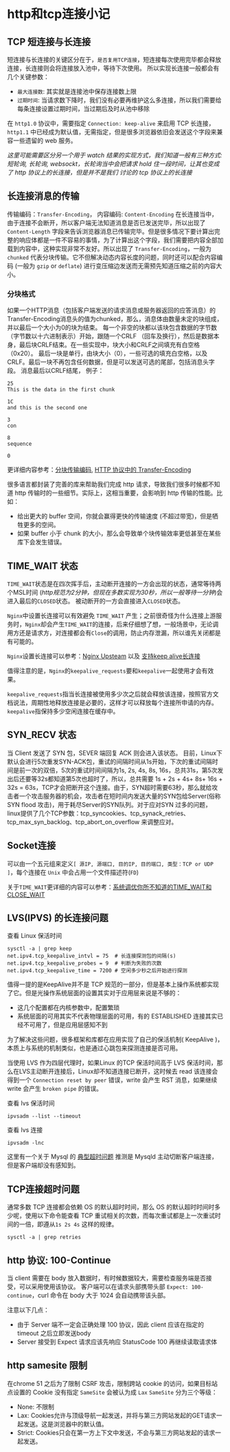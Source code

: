 # http和tcp连接小记
## TCP 短连接与长连接
短连接与长连接的关键区分在于，`是否复用TCP连接`，短连接每次使用完毕都会释放连接，长连接则会将连接放入池中，等待下次使用。
所以实现长连接一般都会有几个关键参数：
- `最大连接数`: 其实就是连接池中保存连接数上限
- `过期时间`: 当请求数下降时，我们没有必要再维护这么多连接，所以我们需要给每条连接设置过期时间，当过期后及时从池中移除

在 `http1.0` 协议中，需要指定 `Connection: keep-alive` 来启用 TCP 长连接，`http1.1` 中已经成为默认值，无需指定，但是很多浏览器依旧会发送这个字段来兼容一些遗留的 web 服务。

*这里可能需要区分另一个用于 watch 结果的实现方式，我们知道一般有三种方式: 短轮询, 长轮询, websockt，长轮询当中会把请求 hold 住一段时间，让其也变成了 http 协议上的长连接，但是并不是我们 讨论的 tcp 协议上的长连接*

## 长连接消息的传输
传输编码：`Transfer-Encoding`， 内容编码: `Content-Encoding`
在长连接当中，由于连接不会断开，所以客户端无法知道消息是否已发送完毕，所以出现了 `Content-Length` 字段来告诉浏览器消息已传输完毕。但是很多情况下要计算出完整的响应体都是一件不容易的事情，为了计算出这个字段，我们需要把内容全部加载到内容中，这种实现非常不友好。所以出现了 `Transfer-Encoding`，一般为 `chunked` 代表分块传输。它不但解决动态内容长度的问题，同时还可以配合内容编码 (一般为 `gzip` or `deflate`) 进行变压缩边发送而无需预先知道压缩之前的内容大小。

### 分块格式
如果一个HTTP消息（包括客户端发送的请求消息或服务器返回的应答消息）的Transfer-Encoding消息头的值为chunked，那么，消息体由数量未定的块组成，并以最后一个大小为0的块为结束。
每一个非空的块都以该块包含数据的字节数（字节数以十六进制表示）开始，跟随一个CRLF （回车及换行），然后是数据本身，最后块CRLF结束。在一些实现中，块大小和CRLF之间填充有白空格（0x20）。
最后一块是单行，由块大小（0），一些可选的填充白空格，以及CRLF。最后一块不再包含任何数据，但是可以发送可选的尾部，包括消息头字段。
消息最后以CRLF结尾，
例子：
```
25
This is the data in the first chunk

1C
and this is the second one

3
con

8
sequence

0
```

更详细内容参考：[分块传输编码](https://zh.wikipedia.org/wiki/%E5%88%86%E5%9D%97%E4%BC%A0%E8%BE%93%E7%BC%96%E7%A0%81), [HTTP 协议中的 Transfer-Encoding](https://imququ.com/post/transfer-encoding-header-in-http.html)

很多语言都封装了完善的库来帮助我们完成 http 请求，导致我们很多时候都不知道 http 传输时的一些细节。实际上，这相当重要，会影响到 http 传输的性能。比如：
- 给出更大的 buffer 空间，你就会赢得更快的传输速度 (不超过带宽)，但是牺牲更多的空间。
- 如果 buffer 小于 chunk 的大小，那么会导致单个块传输效率更低甚至在某些库下会发生错误。

## TIME_WAIT 状态
`TIME_WAIT`状态是在四次挥手后，主动断开连接的一方会出现的状态，通常等待两个MSL时间 (*http规范为2分钟，但现在多数实现为30秒，所以一般等待一分钟*)会进入最后的`CLOSED`状态。
被动断开的一方会直接进入`CLOSED`状态。

`Nginx`中设置长连接可以有效避免 `TIME_WAIT` 产生；之前很奇怪为什么连接上游服务时，`Nginx`却会产生`TIME_WAIT`的连接，后来仔细想了想，一般场景中，无论调用方还是请求方，对连接都会有`Close`的调用，防止内存泄漏，所以谁先关闭都是有可能的。

`Nginx`设置长连接可以参考：[Nginx Upsteam](http://nginx.org/en/docs/http/ngx_http_upstream_module.html#keepalive) 以及 [支持keep alive长连接](https://skyao.gitbooks.io/learning-nginx/content/documentation/keep_alive.html)

值得注意的是，`Nginx`的`keepalive_requests`要和`keepalive`一起使用才会有效果。

`keepalive_requests`指当长连接被使用多少次之后就会释放该连接，按照官方文档说法，周期性地释放连接是必要的，这样才可以释放每个连接所申请的内存。
`keepalive`指保持多少空闲连接在缓存中。

## SYN_RECV 状态
当 Client 发送了 SYN 包，SEVER 端回复 ACK 则会进入该状态。
目前，Linux下默认会进行5次重发SYN-ACK包，重试的间隔时间从1s开始，下次的重试间隔时间是前一次的双倍，5次的重试时间间隔为1s, 2s, 4s, 8s, 16s，总共31s，第5次发出后还要等32s都知道第5次也超时了，所以，总共需要 1s + 2s + 4s+ 8s+ 16s + 32s = 63s，TCP才会把断开这个连接。由于，SYN超时需要63秒，那么就给攻击者一个攻击服务器的机会，攻击者在短时间内发送大量的SYN包给Server(俗称 SYN flood 攻击)，用于耗尽Server的SYN队列。对于应对SYN 过多的问题，linux提供了几个TCP参数：tcp_syncookies、tcp_synack_retries、tcp_max_syn_backlog、tcp_abort_on_overflow 来调整应对。

## Socket连接
可以由一个五元组来定义`[ 源IP, 源端口, 目的IP, 目的端口, 类型：TCP or UDP ]`，每个连接在 `Unix` 中会占用一个文件描述符(`FD`)

关于`TIME_WAIT`更详细的内容可以参考：[系统调优你所不知道的TIME_WAIT和CLOSE_WAIT](https://zhuanlan.zhihu.com/p/40013724)

## LVS(IPVS) 的长连接问题
查看 Linux 保活时间
```
sysctl -a | grep keep
net.ipv4.tcp_keepalive_intvl = 75  # 长连接探测包的间隔(s)
net.ipv4.tcp_keepalive_probes = 9  # 判断为失败的次数
net.ipv4.tcp_keepalive_time = 7200 # 空闲多少秒之后开始进行探测
```
值得一提的是KeepAlive并不是 TCP 规范的一部分，但是基本上操作系统都实现了它。但是光操作系统层面的设置其实对于应用层来说是不够的：
- 这几个配置都在内核参数中，配置繁琐
- 系统层面的可用其实不代表物理层面的可用，有的 ESTABLISHED 连接其实已经不可用了，但是应用层感知不到

为了解决这些问题，很多框架和库都在应用实现了自己的保活机制( KeepAlive )，本质上与系统的机制类似，也是通过心跳包来探测连接是否可用。

当使用 LVS 作为四层代理时，如果Linux 的TCP 保活时间高于 LVS 保活时间，那么在LVS主动断开连接后，Linux却不知道连接已断开，这时候去 read 该连接会得到一个 `Connection reset by peer` 错误，write 会产生 RST 消息，如果继续 write 会产生 `broken pipe` 的错误。

查看 lvs 保活时间
```
ipvsadm --list --timeout
```
查看 lvs 连接
```
ipvsadm -lnc
```

这里有一个关于 Mysql 的 [典型超时问题](https://github.com/go-sql-driver/mysql/issues/257)
推测是 Mysqld 主动切断客户端连接，但是客户端却没有感知到。

## TCP连接超时问题
通常多数 TCP 连接都会依赖 OS 的默认超时时间，那么 OS 的默认超时时间时多少呢，使用以下命令能查看 TCP 重试相关的次数，而每次重试都是上一次重试时间的一倍，即遵从`1s 2s 4s` 这样的规律。
```
sysctl -a | grep retries
```

## http 协议: 100-Continue
当 client 需要在 body 放入数据时，有时候数据较大，需要检查服务端是否接受，可以采用使用该协议。
客户端可以在请求头部携带头部 `Expect: 100-continue`，curl 命令在 body 大于 1024 会自动携带该头部。

注意以下几点：
- 由于 Server 端不一定会正确处理 100 协议，因此 client 应该在指定的 timeout 之后立即发送body
- Server 接受到 Expect 请求应该先响应 StatusCode 100 再继续读取请求体

## http samesite 限制
在chrome 51 之后为了限制 CSRF 攻击，限制跨站 cookie 的访问，如果目标站点设置的 Cookie 没有指定 `SameSite` 会被认为成 `Lax`
`SameSite` 分为三个等级：
- None: 不限制
- Lax: Cookies允许与顶级导航一起发送，并将与第三方网站发起的GET请求一起发送。这是浏览器中的默认值。
- Strict: Cookies只会在第一方上下文中发送，不会与第三方网站发起的请求一起发送。

## 